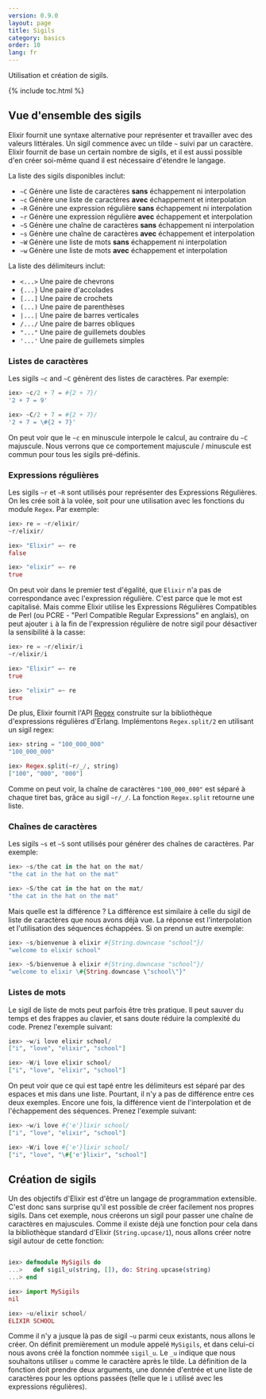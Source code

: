 ```yaml
---
version: 0.9.0
layout: page
title: Sigils
category: basics
order: 10
lang: fr
---
```


Utilisation et création de sigils.

{% include toc.html %}

## <a name="vue-d-ensemble-des-sigils"></a>Vue d'ensemble des sigils

Elixir fournit une syntaxe alternative pour représenter et travailler avec des valeurs littérales. Un sigil commence avec un tilde `~` suivi par un caractère. Elixir fournit de base un certain nombre de sigils, et il est aussi possible d'en créer soi-même quand il est nécessaire d'étendre le langage.

La liste des sigils disponibles inclut:

  - `~C` Génère une liste de caractères **sans** échappement ni interpolation
  - `~c` Génère une liste de caractères **avec** échappement et interpolation
  - `~R` Génère une expression régulière **sans** échappement ni interpolation
  - `~r` Génère une expression régulière **avec** échappement et interpolation
  - `~S` Génère une chaîne de caractères **sans** échappement ni interpolation
  - `~s` Génère une chaîne de caractères **avec** échappement et interpolation
  - `~W` Génère une liste de mots **sans** échappement ni interpolation
  - `~w` Génère une liste de mots **avec** échappement et interpolation

La liste des délimiteurs inclut:

  - `<...>` Une paire de chevrons
  - `{...}` Une paire d'accolades
  - `[...]` Une paire de crochets
  - `(...)` Une paire de parenthèses
  - `|...|` Une paire de barres verticales
  - `/.../` Une paire de barres obliques
  - `"..."` Une paire de guillemets doubles
  - `'...'` Une paire de guillemets simples

### <a name="listes-de-caracteres"></a>Listes de caractères

Les sigils `~c` and `~C` génèrent des listes de caractères. Par exemple:

```elixir
iex> ~c/2 + 7 = #{2 + 7}/
'2 + 7 = 9'

iex> ~C/2 + 7 = #{2 + 7}/
'2 + 7 = \#{2 + 7}'
```

On peut voir que le `~c` en minuscule interpole le calcul, au contraire du `~C` majuscule. Nous verrons que ce comportement majuscule / minuscule est commun pour tous les sigils pré-définis.

### <a name="expressions-regulieres"></a>Expressions régulières

Les sigils `~r` et `~R` sont utilisés pour représenter des Expressions Régulières. On les crée soit à la volée, soit pour une utilisation avec les fonctions du module `Regex`. Par exemple:

```elixir
iex> re = ~r/elixir/
~r/elixir/

iex> "Elixir" =~ re
false

iex> "elixir" =~ re
true
```

On peut voir dans le premier test d'égalité, que `Elixir` n'a pas de correspondance avec l'expression régulière. C'est parce que le mot est capitalisé. Mais comme Elixir utilise les Expressions Régulières Compatibles de Perl (ou PCRE - "Perl Compatible Regular Expressions" en anglais), on peut ajouter `i` à la fin de l'expression régulière de notre sigil pour désactiver la sensibilité à la casse:

```elixir
iex> re = ~r/elixir/i
~r/elixir/i

iex> "Elixir" =~ re
true

iex> "elixir" =~ re
true
```

De plus, Elixir fournit l'API [Regex](http://elixir-lang.org/docs/stable/elixir/Regex.html) construite sur la bibliothèque d'expressions régulières d'Erlang. Implémentons `Regex.split/2` en utilisant un sigil regex:

```elixir
iex> string = "100_000_000"
"100_000_000"

iex> Regex.split(~r/_/, string)
["100", "000", "000"]
```

Comme on peut voir, la chaîne de caractères `"100_000_000"` est séparé à chaque tiret bas, grâce au sigil `~r/_/`. La fonction `Regex.split` retourne une liste.

### <a name="chaines-de-caracteres"></a>Chaînes de caractères

Les sigils `~s` et `~S` sont utilisés pour générer des chaînes de caractères. Par exemple:

```elixir
iex> ~s/the cat in the hat on the mat/
"the cat in the hat on the mat"

iex> ~S/the cat in the hat on the mat/
"the cat in the hat on the mat"
```

Mais quelle est la différence ? La différence est similaire à celle du sigil de liste de caractères que nous avons déjà vue. La réponse est l'interpolation et l'utilisation des séquences échappées. Si on prend un autre exemple:

```elixir
iex> ~s/bienvenue à elixir #{String.downcase "school"}/
"welcome to elixir school"

iex> ~S/bienvenue à elixir #{String.downcase "school"}/
"welcome to elixir \#{String.downcase \"school\"}"
```

### Listes de mots

Le sigil de liste de mots peut parfois être très pratique. Il peut sauver du temps et des frappes au clavier, et sans doute réduire la complexité du code. Prenez l'exemple suivant:

```elixir
iex> ~w/i love elixir school/
["i", "love", "elixir", "school"]

iex> ~W/i love elixir school/
["i", "love", "elixir", "school"]
```

On peut voir que ce qui est tapé entre les délimiteurs est séparé par des espaces et mis dans une liste. Pourtant, il n'y a pas de différence entre ces deux exemples. Encore une fois, la différence vient de l'interpolation et de l'échappement des séquences. Prenez l'exemple suivant:

```elixir
iex> ~w/i love #{'e'}lixir school/
["i", "love", "elixir", "school"]

iex> ~W/i love #{'e'}lixir school/
["i", "love", "\#{'e'}lixir", "school"]
```

## <a name="creation-de-sigils"></a>Création de sigils

Un des objectifs d'Elixir est d'être un langage de programmation extensible. C'est donc sans surprise qu'il est possible de créer facilement nos propres sigils. Dans cet exemple, nous créerons un sigil pour passer une chaîne de caractères en majuscules. Comme il existe déjà une fonction pour cela dans la bibliothèque standard d'Elixir (`String.upcase/1`), nous allons créer notre sigil autour de cette fonction:

```elixir

iex> defmodule MySigils do
...>   def sigil_u(string, []), do: String.upcase(string)
...> end

iex> import MySigils
nil

iex> ~u/elixir school/
ELIXIR SCHOOL
```

Comme il n'y a jusque là pas de sigil `~u` parmi ceux existants, nous allons le créer. On définit premièrement un module appelé `MySigils`, et dans celui-ci nous avons créé la fonction nommée `sigil_u`. Le `_u` indique que nous souhaitons utiliser `u` comme le caractère après le tilde. La définition de la fonction doit prendre deux arguments, une donnée d'entrée et une liste de caractères pour les options passées (telle que le `i` utilisé avec les expressions régulières).
